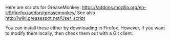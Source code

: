Here are scripts for GreaseMonkey: https://addons.mozilla.org/en-US/firefox/addon/greasemonkey/ See also http://wiki.greasespot.net/User_script

You can install these either by downloading in Firefox. However, if you want to modify them locally, then check them out with a Git client.